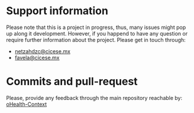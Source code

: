 # Support information

Please note that this is a project in progress, thus, many issues might pop up along it development. However, if you happend to have any question or require further information about the project. Please get in touch through:

* [netzahdzc@cicese.mx](mailto:netzahdzc@cicese.mx)
* [favela@cicese.mx](mailto:favela@cicese.mx)

# Commits and pull-request

Please, provide any feedback through the main repository reachable by: [oHealth-Context](https://github.com/netzahdzc/oHealth-Context)